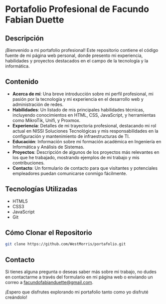 # Portafolio Profesional de Facundo Fabian Duette

## Descripción

¡Bienvenido a mi portafolio profesional! Este repositorio contiene el código fuente de mi página web personal, donde presento mi experiencia, habilidades y proyectos destacados en el campo de la tecnología y la informática.

## Contenido

- **Acerca de mí**: Una breve introducción sobre mi perfil profesional, mi pasión por la tecnología y mi experiencia en el desarrollo web y administración de redes.
- **Habilidades**: Un listado de mis principales habilidades técnicas, incluyendo conocimientos en HTML, CSS, JavaScript, y herramientas como MikroTik, Unifi, y Proxmox.
- **Experiencia**: Detalles de mi trayectoria profesional, destacando mi rol actual en NISSI Soluciones Tecnológicas y mis responsabilidades en la configuración y mantenimiento de infraestructuras de TI.
- **Educación**: Información sobre mi formación académica en Ingeniería en Informática y Análisis de Sistemas.
- **Proyectos**: Descripción de algunos de los proyectos más relevantes en los que he trabajado, mostrando ejemplos de mi trabajo y mis contribuciones.
- **Contacto**: Un formulario de contacto para que visitantes y potenciales empleadores puedan comunicarse conmigo fácilmente.

## Tecnologías Utilizadas

- HTML5
- CSS3
- JavaScript
- Git

## Cómo Clonar el Repositorio

```bash
git clone https://github.com/WestMorris/portafolio.git
```
## Contacto

Si tienes alguna pregunta o deseas saber más sobre mi trabajo, no dudes en contactarme a través del formulario en mi página web o enviando un correo a facundofabianduette@gmail.com.

¡Espero que disfrutes explorando mi portafolio tanto como yo disfruté creándolo!
